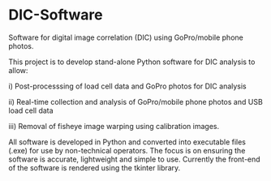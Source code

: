 # DIC-Software
Software for digital image correlation (DIC) using GoPro/mobile phone photos.

This project is to develop stand-alone Python software for DIC analysis to allow:

i) Post-processsing of load cell data and GoPro photos for DIC analysis

ii) Real-time collection and analysis of GoPro/mobile phone photos and USB load cell data

iii) Removal of fisheye image warping using calibration images.

All software is developed in Python and converted into executable files (.exe) for use by non-technical operators. The focus is on ensuring the software is accurate, lightweight and simple to use. Currently the front-end of the software is rendered using the tkinter library. 
